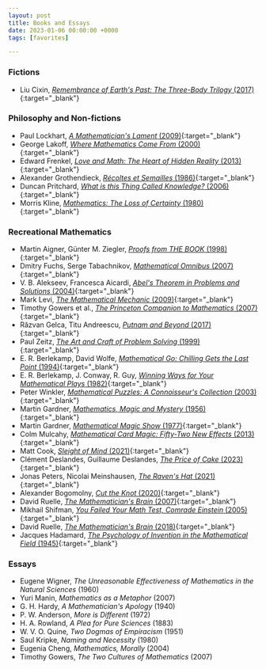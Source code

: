 ```yaml
---
layout: post
title: Books and Essays
date: 2023-01-06 00:00:00 +0000
tags: [favorites]

---
```

### Fictions
- Liu Cixin, [_Remembrance of Earth's Past: The Three-Body Trilogy_ (2017)](https://www.goodreads.com/book/show/34569357-remembrance-of-earth-s-past){:target="_blank"}

### Philosophy and Non-fictions
- Paul Lockhart, [_A Mathematician's Lament_ (2009)](https://www.goodreads.com/book/show/6232657-a-mathematician-s-lament){:target="_blank"}
- George Lakoff, [_Where Mathematics Come From_ (2000)](https://www.goodreads.com/book/show/53337.Where_Mathematics_Come_From){:target="_blank"}
- Edward Frenkel, [*Love and Math: The Heart of Hidden Reality* (2013)](https://www.goodreads.com/book/show/17290683-love-and-math){:target="_blank"}
- Alexander Grothendieck, [*Récoltes et Semailles* (1986)](https://www.goodreads.com/book/show/16083033-r-coltes-et-semailles){:target="_blank"}
- Duncan Pritchard, [*What is this Thing Called Knowledge?* (2006)](https://www.goodreads.com/book/show/17585522-what-is-this-thing-called-knowledge){:target="_blank"}
- Morris Kline, [*Mathematics: The Loss of Certainty* (1980)](https://www.goodreads.com/book/show/748807){:target="_blank"}

### Recreational Mathematics
- Martin Aigner, Günter M. Ziegler, [*Proofs from THE BOOK* (1998)](https://www.goodreads.com/book/show/40898359-proofs-from-the-book){:target="_blank"}
- Dmitry Fuchs, Serge Tabachnikov, [*Mathematical Omnibus* (2007)](https://www.goodreads.com/book/show/4288158-mathematical-omnibus){:target="_blank"}
- V. B. Alekseev, Francesca Aicardi, [*Abel's Theorem in Problems and Solutions* (2004)](https://www.goodreads.com/book/show/10545066-abel-s-theorem-in-problems-and-solutions){:target="_blank"}
- Mark Levi, [*The Mathematical Mechanic* (2009)](https://www.goodreads.com/book/show/6418615-the-mathematical-mechanic){:target="_blank"}
- Timothy Gowers et al., [*The Princeton Companion to Mathematics* (2007)](https://www.goodreads.com/book/show/1471873.The_Princeton_Companion_to_Mathematics){:target="_blank"}
- Răzvan Gelca, Titu Andreescu, [*Putnam and Beyond* (2017)](https://www.goodreads.com/book/show/513951.Putnam_and_Beyond){:target="_blank"}
- Paul Zeitz, [*The Art and Craft of Problem Solving* (1999)](https://www.goodreads.com/book/show/593458.The_Art_And_Craft_of_Problem_Solving){:target="_blank"}
- E. R. Berlekamp, David Wolfe, [*Mathematical Go: Chilling Gets the Last Point* (1994)](https://www.goodreads.com/book/show/3678880-mathematical-go){:target="_blank"}
- E. R. Berlekamp, J. Conway, R. Guy, [*Winning Ways for Your Mathematical Plays* (1982)](https://www.goodreads.com/book/show/1293306.Winning_Ways_for_Your_Mathematical_Plays){:target="_blank"}
- Peter Winkler, [*Mathematical Puzzles: A Connoisseur's Collection* (2003)](https://www.goodreads.com/book/show/9854325){:target="_blank"}
- Martin Gardner, [*Mathematics, Magic and Mystery* (1956)](https://www.goodreads.com/book/show/715585.Mathematics_Magic_and_Mystery){:target="_blank"}
- Martin Gardner, [*Mathematical Magic Show* (1977)](https://www.goodreads.com/book/show/1206345.Mathematical_Magic_Show){:target="_blank"}
- Colm Mulcahy, [*Mathematical Card Magic: Fifty-Two New Effects* (2013)](https://www.goodreads.com/book/show/14411333-mathematical-card-magic){:target="_blank"}
- Matt Cook, [*Sleight of Mind* (2021)](https://www.goodreads.com/book/show/56947327-sleight-of-mind){:target="_blank"}
- Clément Deslandes, Guillaume Deslandes, [*The Price of Cake* (2023)](https://www.goodreads.com/en/book/show/61238756-the-price-of-cake){:target="_blank"}
- Jonas Peters, Nicolai Meinshausen, [*The Raven's Hat* (2021)](https://www.goodreads.com/book/show/56792714-the-raven-s-hat){:target="_blank"}
- Alexander Bogomolny, [*Cut the Knot* (2020)](https://www.goodreads.com/book/show/55927993-cut-the-knot){:target="_blank"}
- David Ruelle, [*The Mathematician's Brain* (2007)](https://www.goodreads.com/book/show/1678306.The_Mathematician_s_Brain){:target="_blank"}
- Mikhail Shifman, [*You Failed Your Math Test, Comrade Einstein* (2005)](https://www.goodreads.com/book/show/136913527-you-failed-your-math-test-comrade-einstein){:target="_blank"}
- David Ruelle, [*The Mathematician's Brain* (2018)](https://www.goodreads.com/en/book/show/1678306.The_Mathematician_s_Brain){:target="_blank"}
- Jacques Hadamard, [*The Psychology of Invention in the Mathematical Field* (1945)](https://www.goodreads.com/book/show/1555661.The_Mathematician_s_Mind){:target="_blank"}

### Essays
- Eugene Wigner, _The Unreasonable Effectiveness of Mathematics in the Natural Sciences_ (1960)
- Yuri Manin, _Mathematics as a Metaphor_ (2007)
- G. H. Hardy, _A Mathematician's Apology_ (1940)
- P. W. Anderson, _More is Different_ (1972)
- H. A. Rowland, _A Plea for Pure Sciences_ (1883)
- W. V. O. Quine, _Two Dogmas of Empiracism_ (1951)
- Saul Kripke, _Naming and Necessity_ (1980)
- Eugenia Cheng, _Mathematics, Morally_ (2004)
- Timothy Gowers, _The Two Cultures of Mathematics_  (2007)